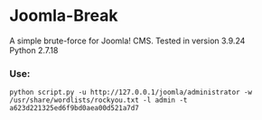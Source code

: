 # Joomla-Break
A simple brute-force for Joomla! CMS.
Tested in version 3.9.24<br>
Python 2.7.18

<h3><b>Use:</b></h3>

```python script.py -u http://127.0.0.1/joomla/administrator -w /usr/share/wordlists/rockyou.txt -l admin -t a623d221325ed6f9bd0aea00d521a7d7 ```
